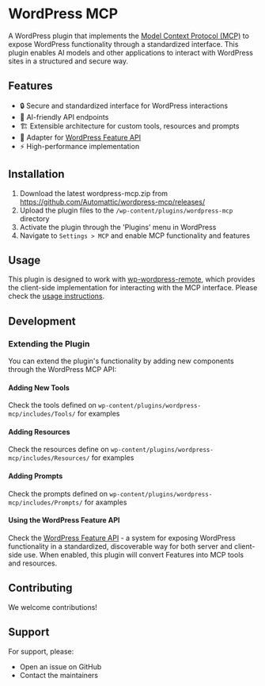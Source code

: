 # WordPress MCP

A WordPress plugin that implements the [Model Context Protocol (MCP)](https://modelcontextprotocol.io) to expose WordPress functionality through a standardized interface. This plugin enables AI models and other applications to interact with WordPress sites in a structured and secure way.

## Features

- 🔒 Secure and standardized interface for WordPress interactions
- 🤖 AI-friendly API endpoints
- 🏗️ Extensible architecture for custom tools, resources and prompts
- 🔌 Adapter for [WordPress Feature API](https://github.com/Automattic/wp-feature-api)
- ⚡ High-performance implementation

## Installation

1. Download the latest wordpress-mcp.zip
   from https://github.com/Automattic/wordpress-mcp/releases/
2. Upload the plugin files to the `/wp-content/plugins/wordpress-mcp` directory
3. Activate the plugin through the 'Plugins' menu in WordPress
4. Navigate to `Settings > MCP` and enable MCP functionality and features

## Usage

This plugin is designed to work with [wp-wordpress-remote](https://github.com/Automattic/mcp-wordpress-remote), which provides the client-side implementation for interacting with the MCP interface. Please check the [usage instructions](https://github.com/Automattic/mcp-wordpress-remote?tab=readme-ov-file#usage).

## Development

### Extending the Plugin

You can extend the plugin's functionality by adding new components through the WordPress MCP API:

#### Adding New Tools

Check the tools defined on `wp-content/plugins/wordpress-mcp/includes/Tools/` for examples

#### Adding Resources

Check the resources define on `wp-content/plugins/wordpress-mcp/includes/Resources/` for examples

#### Adding Prompts

Check the prompts defined on `wp-content/plugins/wordpress-mcp/includes/Prompts/` for axamples

#### Using the WordPress Feature API

Check the [WordPress Feature API](https://github.com/Automattic/wp-feature-api) - a system for exposing WordPress functionality in a standardized, discoverable way for both server and client-side use. When enabled, this plugin will convert Features into MCP tools and resources.

## Contributing

We welcome contributions!

## Support

For support, please:

- Open an issue on GitHub
- Contact the maintainers
